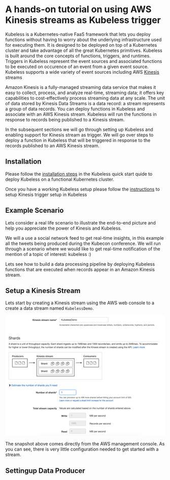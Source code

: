 # A hands-on tutorial on using AWS Kinesis streams as Kubeless trigger

Kubeless is a Kubernetes-native FaaS framework that lets you deploy functions without having to worry about the underlying infrastructure used for executing them. It is designed to be deployed on top of a Kubernetes cluster and take advantage of all the great Kubernetes primitives. Kubeless is built around the core concepts of functions, triggers, and runtimes. Triggers in Kubeless represent the event sources and associated functions to be executed on occurence of an event from a given event source. Kubeless supports a wide variety of event sources including AWS [Kinesis](https://aws.amazon.com/kinesis/) streams

Amazon Kinesis is a fully-managed streaming data service that makes it easy to collect, process, and analyze real-time, streaming data; it offers key capabilities to cost-effectively process streaming data at any scale. The unit of data stored by Kinesis Data Streams is a data record: a stream represents a group of data records. You can deploy functions in Kubeless and associate with an AWS Kinesis stream. Kubeless will run the functions in response to records being published to a Kinesis stream.

In the subsequent sections we will go through setting up Kubeless and enabling support for Kinesis stream as trigger. We will go over steps to deploy a function in Kubeless that will be triggered in response to the records published to an AWS Kinesis stream.


## Installation

Please follow the [installation steps](https://github.com/kubeless/kubeless/blob/master/docs/quick-start.md#installation) in the Kubeless quick start quide to deploy Kubeless on a functional Kubernetes cluster.

Once you have a working Kubeless setup please follow the [instructions](https://github.com/kubeless/kubeless/blob/master/docs/streaming-functions.md#aws-kinesis) to setup Kinesis trigger setup in Kubeless

## Example Scenario

Lets consider a real life scenario to illustrate the end-to-end picture and help you appreciate the power of Kinesis and Kubeless.

We will a use a social network feed to get real-time insights, in this example all the tweets being produced during the Kubecon conference. We will run through a scenario where we would like to get real-time notification of the mention of a topic of interest: kubeless :)

Lets see how to build a data processing pipeline by deploying Kubeless functions that are executed when records appear in an Amazon Kinesis stream.

## Setup a Kinesis Stream

Lets start by creating a Kinesis stream using the AWS web console to a create a data stream named `KubelessDemo`.

![Create Kinesis Strea,](./img/create-stream.png)

The snapshot above comes directly from the AWS management console. As you can see, there is very little configuration needed to get started with a stream.

## Settingup Data Producer

